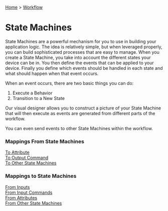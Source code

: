 [Home](../Index.md) > [Workflow](Index.md)

# State Machines

State Machines are a powerful mechanism for you to use in building your application logic.  The idea is relatively simple, but
when leveraged properly, you can build sophisticated processes that are easy to manage.  When you 
create a State Machine, you take into account the different states your device can be in.  You then define the events that can be applied to your device.  Finally you define which events 
should be handled in each state and what should happen when that event occurs.

When an event occurs, there are two basic things you can do:  
1. Execute a Behavior
2. Transition to a New State

Our visual designer allows you to construct a picture of your State Machine that will then
execute as events are generated from different parts of the workflow.

You can even send events to other State Machines within the workflow.

### Mappings From State Machines
[To Attribute](./Mappings/StateMachineToAttribute.md)  
[To Output Command](./Mappings/StateMachineToOutputCommand.md)  
[To Other State Machines](./Mappings/StateMachineToStateMachine.md)  

### Mappings to State Machines
[From Inputs](./Mappings/InputToStateMachine.md)  
[From Input Commands](./Mappings/InputCommandToStateMachine.md)  
[From Attributes](./Mappings/AttributeToStateMachine.md)  
[From Other State Machines](./Mappings/StateMachineToStateMachine.md)  

